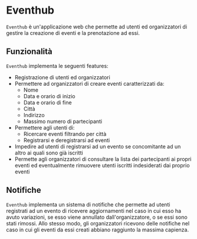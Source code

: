 # Eventhub
`Eventhub` è un'applicazione web che permette ad utenti ed organizzatori di gestire la creazione di eventi e la prenotazione ad essi.

## Funzionalità
`Eventhub` implementa le seguenti features:
- Registrazione di utenti ed organizzatori
- Permettere ad organizzatori di creare eventi caratterizzati da:
  - Nome
  - Data e orario di inizio
  - Data e orario di fine
  - Città
  - Indirizzo
  - Massimo numero di partecipanti
- Permettere agli utenti di:
  - Ricercare eventi filtrando per città
  - Registrarsi e deregistrarsi ad eventi
- Impedire ad utenti di registrarsi ad un evento se concomitante ad un altro ai quali sono già iscritti
- Permette agli organizzatori di consultare la lista dei partecipanti ai propri eventi ed eventualmente rimuovere utenti iscritti indesiderati dai proprio eventi

## Notifiche
`Eventhub` implementa un sistema di notifiche che permette ad utenti registrati ad un evento di ricevere aggiornamenti nel caso in cui esso ha avuto variazioni, se esso viene annullato dall'organizzatore, o se essi sono stati rimossi. Allo stesso modo, gli organizzatori ricevono delle notifiche nel caso in cui gli eventi da essi creati abbiano raggiunto la massima capienza.